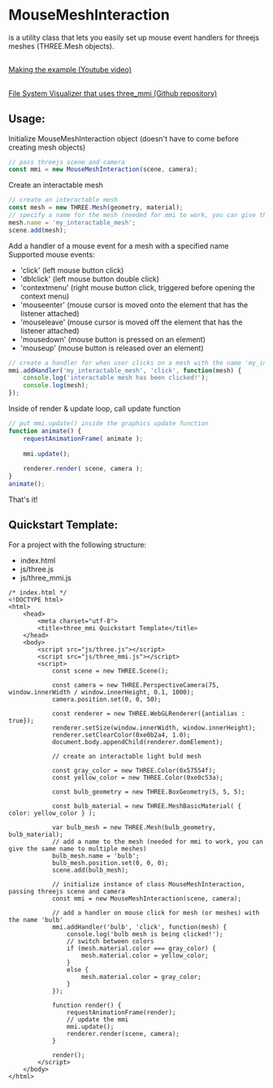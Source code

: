# MouseMeshInteraction
is a utility class that lets you easily set up mouse event handlers for threejs meshes (THREE.Mesh objects).

##  
[Making the example (Youtube video)](https://www.youtube.com/watch?v=hSBYYDx-KL0)

##  
[File System Visualizer that uses three_mmi (Github repository)](https://github.com/danielblagy/wm3dfsv)

## Usage:
Initialize MouseMeshInteraction object (doesn't have to come before creating mesh objects)
```js
// pass threejs scene and camera
const mmi = new MouseMeshInteraction(scene, camera);
```
Create an interactable mesh
```js
// create an interactable mesh
const mesh = new THREE.Mesh(geometry, material);
// specify a name for the mesh (needed for mmi to work, you can give the same name to multiple meshes)
mesh.name = 'my_interactable_mesh';
scene.add(mesh);
```
Add a handler of a mouse event for a mesh with a specified name
Supported mouse events:
* 'click' (left mouse button click)
* 'dblclick' (left mouse button double click)
* 'contextmenu' (right mouse button click, triggered before opening the context menu)
* 'mouseenter' 	(mouse cursor is moved onto the element that has the listener attached)
* 'mouseleave' 	(mouse cursor is moved off the element that has the listener attached)
* 'mousedown' 	(mouse button is pressed on an element)
* 'mouseup' 	(mouse button is released over an element)
```js
// create a handler for when user clicks on a mesh with the name 'my_interactable_mesh'
mmi.addHandler('my_interactable_mesh', 'click', function(mesh) {
	console.log('interactable mesh has been clicked!');
	console.log(mesh);
});
```
Inside of render & update loop, call update function
```js
// put mmi.update() inside the graphics update function
function animate() {
	requestAnimationFrame( animate );
	
	mmi.update();
	
	renderer.render( scene, camera );
}
animate();
```
That's it!

## Quickstart Template:
For a project with the following structure:
- index.html
- js/three.js
- js/three_mmi.js

```
/* index.html */
<!DOCTYPE html>
<html>
	<head>
		<meta charset="utf-8">
		<title>three_mmi Quickstart Template</title>
	</head>
	<body>
		<script src="js/three.js"></script>
		<script src="js/three_mmi.js"></script>
		<script>
			const scene = new THREE.Scene();
			
			const camera = new THREE.PerspectiveCamera(75, window.innerWidth / window.innerHeight, 0.1, 1000);
			camera.position.set(0, 0, 50);
					
			const renderer = new THREE.WebGLRenderer({antialias : true});
			renderer.setSize(window.innerWidth, window.innerHeight);
			renderer.setClearColor(0xe0b2a4, 1.0);
			document.body.appendChild(renderer.domElement);
			
			// create an interactable light buld mesh
			
			const gray_color = new THREE.Color(0x57554f);
			const yellow_color = new THREE.Color(0xe0c53a);
			
			const bulb_geometry = new THREE.BoxGeometry(5, 5, 5);
			
			const bulb_material = new THREE.MeshBasicMaterial( { color: yellow_color } );
			
			var bulb_mesh = new THREE.Mesh(bulb_geometry, bulb_material);
			// add a name to the mesh (needed for mmi to work, you can give the same name to multiple meshes)
			bulb_mesh.name = 'bulb';
			bulb_mesh.position.set(0, 0, 0);
			scene.add(bulb_mesh);
			
			// initialize instance of class MouseMeshInteraction, passing threejs scene and camera
			const mmi = new MouseMeshInteraction(scene, camera);
			
			// add a handler on mouse click for mesh (or meshes) with the name 'bulb'
			mmi.addHandler('bulb', 'click', function(mesh) {
				console.log('bulb mesh is being clicked!');
				// switch between colors
				if (mesh.material.color === gray_color) {
					mesh.material.color = yellow_color;
				}
				else {
					mesh.material.color = gray_color;
				}
			});
			
			function render() {
				requestAnimationFrame(render);
				// update the mmi
				mmi.update();
				renderer.render(scene, camera);
			}
			
			render();
		</script>
	</body>
</html>
```
